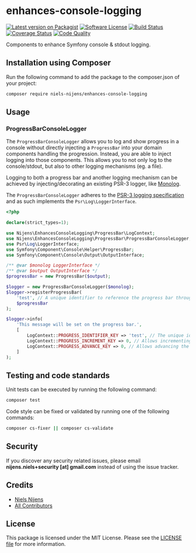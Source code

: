 # enhances-console-logging

[![Latest version on Packagist][ico-version]][link-version]
[![Software License][ico-license]][link-license]
[![Build Status][ico-build]][link-build]
[![Coverage Status][ico-coverage]][link-coverage]
[![Code Quality][ico-code-quality]][link-code-quality]

Components to enhance Symfony console &amp; stdout logging.


## Installation using Composer

Run the following command to add the package to the composer.json of your project:

```bash
composer require niels-nijens/enhances-console-logging
```


## Usage

### ProgressBarConsoleLogger

The `ProgressBarConsoleLogger` allows you to log and show progress in a console without directly injecting a
`ProgressBar` into your domain components handling the progression. Instead, you are able to inject logging into those
components. This allows you to not only log to the console/stdout, but also to other logging mechanisms (eg. a file).

Logging to both a progress bar and another logging mechanism can be achieved by injecting/decorating an existing PSR-3
logger, like [Monolog](https://github.com/Seldaek/monolog).

The `ProgressBarConsoleLogger` adheres to the [PSR-3 logging specification](https://www.php-fig.org/psr/psr-3/) and as such implements the `Psr\Log\LoggerInterface`.

```php
<?php

declare(strict_types=1);

use Nijens\EnhancesConsoleLogging\ProgressBar\LogContext;
use Nijens\EnhancesConsoleLogging\ProgressBar\ProgressBarConsoleLogger;
use Psr\Log\LoggerInterface;
use Symfony\Component\Console\Helper\ProgressBar;
use Symfony\Component\Console\Output\OutputInterface;

/** @var $monolog LoggerInterface */
/** @var $output OutputInterface */
$progressBar = new ProgressBar($output);

$logger = new ProgressBarConsoleLogger($monolog);
$logger->registerProgressBar(
    'test', // A unique identifier to reference the progress bar through the log context.
    $progressBar
);

$logger->info(
    'This message will be set on the progress bar.',
    [
        LogContext::PROGRESS_IDENTIFIER_KEY => 'test', // The unique identifier.
        LogContext::PROGRESS_INCREMENT_KEY => 0, // Allows incrementing the max steps. (optional)
        LogContext::PROGRESS_ADVANCE_KEY => 0, // Allows advancing the steps. (optional)
    ]
);

```

## Testing and code standards
Unit tests can be executed by running the following command:
```bash
composer test
```

Code style can be fixed or validated by running one of the following commands:
```bash
composer cs-fixer || composer cs-validate
```

## Security

If you discover any security related issues, please email
**nijens.niels+security [at] gmail.com** instead of using the issue tracker.


## Credits

* [Niels Nijens][link-author]
* [All Contributors][link-contributors]


## License
This package is licensed under the MIT License. Please see the [LICENSE file][link-license] for more information.


[ico-version]: https://img.shields.io/packagist/v/niels-nijens/enhances-console-logging
[ico-license]: https://img.shields.io/packagist/l/niels-nijens/enhances-console-logging
[ico-build]: https://scrutinizer-ci.com/g/niels-nijens/enhances-console-logging/badges/build.png?b=master
[ico-coverage]: https://scrutinizer-ci.com/g/niels-nijens/enhances-console-logging/badges/coverage.png?b=master
[ico-code-quality]: https://scrutinizer-ci.com/g/niels-nijens/enhances-console-logging/badges/quality-score.png?b=master

[link-version]: https://packagist.org/packages/niels-nijens/enhances-console-logging
[link-build]: https://scrutinizer-ci.com/g/niels-nijens/enhances-console-logging/build-status/master
[link-coverage]: https://scrutinizer-ci.com/g/niels-nijens/enhances-console-logging/build-status/master
[link-code-quality]: https://scrutinizer-ci.com/g/niels-nijens/enhances-console-logging/build-status/master
[link-author]: https://github.com/niels-nijens
[link-contributors]: https://github.com/niels-nijens/enhances-console-logging/graphs/contributors
[link-license]: LICENSE
